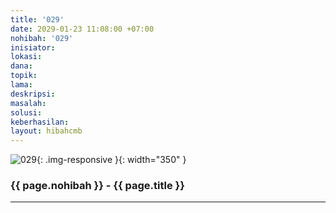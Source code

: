 ```yaml
---
title: '029'
date: 2029-01-23 11:08:00 +07:00
nohibah: '029'
inisiator:
lokasi:
dana:
topik:
lama:
deskripsi:
masalah:
solusi:
keberhasilan:
layout: hibahcmb
---
```


![029](/static/img/hibahcmb/029.png){: .img-responsive }{: width="350" }

### {{ page.nohibah }} - {{ page.title }}

---
